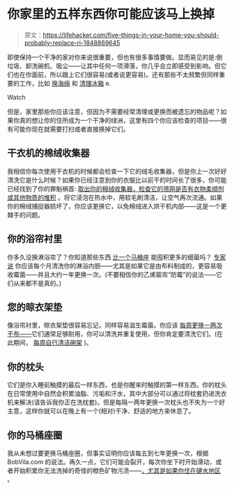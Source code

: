 # 你家里的五样东西你可能应该马上换掉

> 原文：<https://lifehacker.com/five-things-in-your-home-you-should-probably-replace-ri-1848869645>

即使保持一个干净的家对你来说很重要，但也有很多事情要做。显而易见的是:倒垃圾、卸洗碗机、吸尘——让其中任何一项滑落，你几乎会立即感受到影响。但它们也在你面前，所以跟上它们很容易(或者说更容易)。还有那些不太频繁但同样重要的工作，比如 [换海绵](https://lifehacker.com/how-to-always-have-a-clean-sponge-1844996813) 和 [清理冰箱](https://lifehacker.com/our-best-fridge-cleaning-hacks-1844362067) e.

Watch

但是，家里那些你应该注意，但因为不需要经常清理或更换而被遗忘的物品呢？如果你真的想让你的住所成为一个干净的绿洲，这里有四个你应该检查的项目——很有可能你现在就需要打扫或者直接换掉它们。

## **干衣机的棉绒收集器**

我相信你每次使用干衣机的时候都会检查一下它的绒毛收集器，但是你上一次好好清洗它是什么时候？如果你已经注意到你的衣服比以前干的时间长了很多，你可能已经找到了你的罪魁祸首: [取出你的棉绒收集器，检查它的筛网是否有衣物柔顺剂或其他物质的堆积](https://youtu.be/02Z1FqKEoNE) 。将它浸泡在热水中，用软毛刷清洁，让空气再次流通。如果你的棉绒捕捉器损坏了，你应该更换它，以免棉绒进入烘干机内部——这是一个更棘手的问题。

## 你的浴帘衬里

你多久没换淋浴帘了？你知道那些东西 [比一个马桶座](https://www.safehome.org/resources/germs-in-your-bathroom/) 能囤积更多的细菌吗？ [专家说](https://bestlifeonline.com/wash-your-shower-curtain/) 你应该每个月清洗你的淋浴内胆——尤其是如果它是由布料制成的，更容易吸收霉菌——并且大约一年更换一次。(不要相信你的乙烯窗帘“防霉”的说法——它们从来都不是真的。)

## 您的晾衣架垫

像浴帘衬里，晾衣架垫很容易忘记，同样容易滋生霉菌。你应该 [每周更换一两次干布——](https://dishdryingracks.com/how-to-clean-dish-drying-mat/)它们通常足够耐用，你可以清洗并重复使用，但你肯定要清洗它们。(在此期间， [每周自行清洁碗架](https://www.apartmenttherapy.com/cleaning-dish-rack-267930) )。

## 你的枕头

它们是你入睡前触摸的最后一样东西，也是你醒来时触摸的第一样东西。你的枕头在日常使用中自然会积累油脂、污垢和汗水，其中大部分可以通过将枕套扔进洗衣机来解决(请告诉我你正在洗枕套)。但是每隔一两年更换一次枕头也不失为一个好主意，这样你就可以在晚上有一个(相对)干净、舒适的地方来休息了。

## 你的马桶座圈

我从未想过要更换马桶座圈，但事实证明你应该每五到七年更换一次，根据 BobVila.com 的说法。再久一点，它们可能会裂开，每次你坐下时开始滑动，或者开始积累你无法洗掉的奇怪的橙色矿物污渍——[，尤其是如果你住在硬水地区](https://amarcoplumbing.com/yellow-stains-toilet-seat/) 。